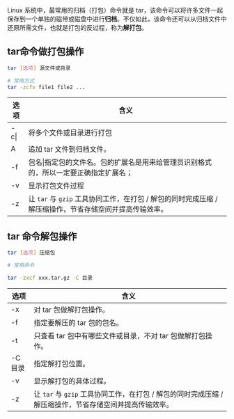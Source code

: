 Linux 系统中，最常用的归档（打包）命令就是 tar，该命令可以将许多文件一起保存到一个单独的磁带或磁盘中进行**归档**。不仅如此，该命令还可以从归档文件中还原所需文件，也就是打包的反过程，称为**解打包**。


## tar命令做打包操作
```bash
tar [选项] 源文件或目录

# 常用方式
tar -zcfv file1 file2 ...
```

| 选项   | 含义                                                             |
| ---- | -------------------------------------------------------------- |
| -c\| | 将多个文件或目录进行打包                                                   |
| A    | 追加 tar 文件到归档文件。                                                |
| -f   | 包名\|指定包的文件名。包的扩展名是用来给管理员识别格式的，所以一定要正确指定扩展名；                    |
| -v   | 显示打包文件过程                                                       |
| -z   | 让 `tar` 与 `gzip` 工具协同工作，在打包 / 解包的同时完成压缩 / 解压缩操作，节省存储空间并提高传输效率。 |




## tar 命令解包操作

```bash
tar [选项] 压缩包

# 常用命令

tar -zxcf xxx.tar.gz -C 目录
```


| 选项    | 含义                                                             |
| ----- | -------------------------------------------------------------- |
| -x    | 对 tar 包做解打包操作。                                                 |
| -f    | 指定要解压的 tar 包的包名。                                               |
| -t    | 只查看 tar 包中有哪些文件或目录，不对 tar 包做解打包操作。                             |
| -C 目录 | 指定解打包位置。                                                       |
| -v    | 显示解打包的具体过程。                                                    |
| -z    | 让 `tar` 与 `gzip` 工具协同工作，在打包 / 解包的同时完成压缩 / 解压缩操作，节省存储空间并提高传输效率。 |

